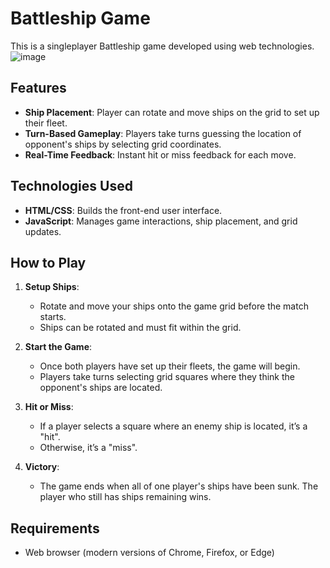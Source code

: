 # Battleship Game

This is a singleplayer Battleship game developed using web technologies. 
![image](https://github.com/user-attachments/assets/ec9029cf-e274-40c4-96ba-d70798b0b811)

## Features

- **Ship Placement**: Player can rotate and move ships on the grid to set up their fleet.
- **Turn-Based Gameplay**: Players take turns guessing the location of opponent's ships by selecting grid coordinates.
- **Real-Time Feedback**: Instant hit or miss feedback for each move.

## Technologies Used

- **HTML/CSS**: Builds the front-end user interface.
- **JavaScript**: Manages game interactions, ship placement, and grid updates.

## How to Play

1. **Setup Ships**: 
   - Rotate and move your ships onto the game grid before the match starts. 
   - Ships can be rotated and must fit within the grid.

2. **Start the Game**: 
   - Once both players have set up their fleets, the game will begin.
   - Players take turns selecting grid squares where they think the opponent's ships are located.

3. **Hit or Miss**:
   - If a player selects a square where an enemy ship is located, it’s a "hit".
   - Otherwise, it’s a "miss".

4. **Victory**: 
   - The game ends when all of one player's ships have been sunk. The player who still has ships remaining wins.

## Requirements

- Web browser (modern versions of Chrome, Firefox, or Edge)
